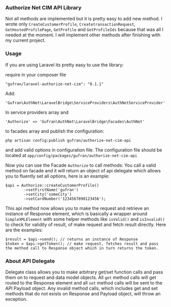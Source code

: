 ### Authorize Net CIM API Library
Not all methods are implemented but it is pretty easy to add new method.
I wrote only `CreateCustomerProfile`, `CreatetransactionRequest`, `GetHostedProfilePage`, `GetProfile` and `GetProfileIds` because that was all I needed at the moment. I will implement other methods after finishing with my current project.

### Usage
If you are using Laravel its pretty easy to use the library:

require in your composer file

    "gufran/laravel-authorize-net-cim": "0.1.1"

Add:
    
    'Gufran\AuthNet\LaravelBridge\ServiceProviders\AuthNetServiceProvider'

In service providers array and

    'Authorize' => 'Gufran\AuthNet\LaravelBridge\Facades\AuthNet'

to facades array and publish the configuration:

    php artisan config:publish gufran/authorize-net-cim-api

and add valid options in configuration file. The configuration file should be located at `app/config/packages/gufran/authorize-net-cim-api`

Now you can use the Facade `Authorize` to call methods:
You call a valid method on facade and it will return an object of api delegate which allows you to fluently set all options, here is an example:

    $api = Authorize::createCustomerProfile()
            ->setFirstName('gufran')
            ->setCity('someCity')
            ->setCardNumber('1234567890123456');

This api method now allows you to make the request and retrieve an instance of Response element, which is basically a wrapper around `SimpleXMLElement` with some helper methods like `isValid()` and `isInvalid()` to check for validity of result, of make request and fetch result directly. Here are the examples:

    $result = $api->send(); // returns an instance of Response
    $token = $api->getToken(); // make request, fetches result and pass the method call to Response object which in turn returns the token.

### About API Delegate
Delegate class allows you to make arbitrary get/set function calls and pass them on to request and data model objects.
All `get` method calls will get routed to the Response element and all `set` method calls will be sent to the API Payload object.
Any invalid method calls, which includes get and set methods that do not exists on Response and Payload object, will throw an exception.

